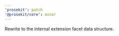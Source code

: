 ```yaml
---
'prosekit': patch
'@prosekit/core': minor
---
```


Rewrite to the internal extension facet data structure.
